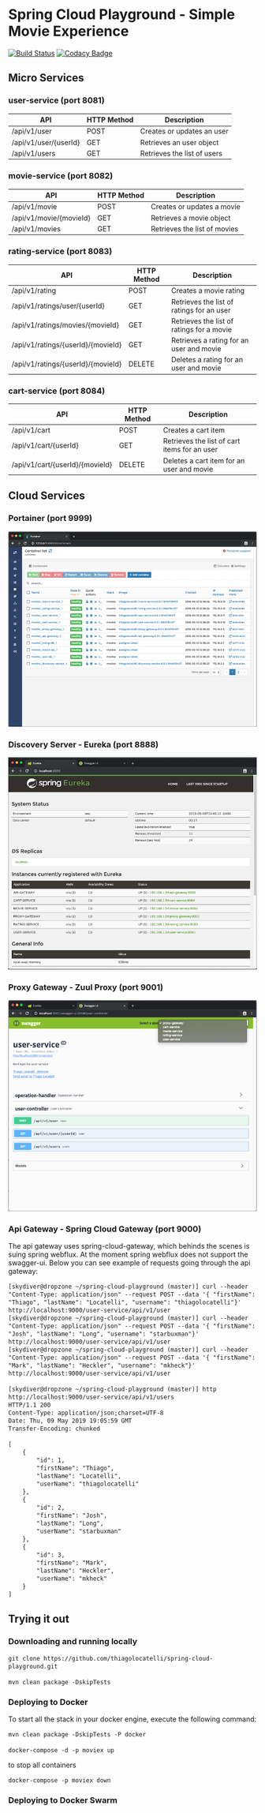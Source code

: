 # Spring Cloud Playground - Simple Movie Experience

[![Build Status](https://travis-ci.org/thiagolocatelli/spring-cloud-playground.svg?branch=master)](https://travis-ci.org/thiagolocatelli/spring-cloud-playground) [![Codacy Badge](https://api.codacy.com/project/badge/Grade/b8bf5d5235f2468b9ab91887fe3dc29f)](https://www.codacy.com/app/thiagolocatelli/spring-cloud-playground?utm_source=github.com&amp;utm_medium=referral&amp;utm_content=thiagolocatelli/spring-cloud-playground&amp;utm_campaign=Badge_Grade)

## Micro Services

### user-service (port 8081)

| API                       | HTTP Method   | Description |
| ------------------------- | ------------- | ----------- |
| /api/v1/user              | POST          | Creates or updates an user |
| /api/v1/user/{userId}     | GET           | Retrieves an user object |
| /api/v1/users             | GET           | Retrieves the list of users |

### movie-service (port 8082)

| API                       | HTTP Method   | Description |
| ------------------------- | ------------- | ----------- |
| /api/v1/movie             | POST          | Creates or updates a movie |
| /api/v1/movie/{movieId}   | GET           | Retrieves a movie object |
| /api/v1/movies            | GET           | Retrieves the list of movies |

### rating-service (port 8083)

| API                                   | HTTP Method   | Description |
| ------------------------------------- | ------------- | ----------- |
| /api/v1/rating                        | POST          | Creates a movie rating |
| /api/v1/ratings/user/{userId}         | GET           | Retrieves the list of ratings for an user |
| /api/v1/ratings/movies/{movieId}      | GET           | Retrieves the list of ratings for a movie |
| /api/v1/ratings/{userId}/{movieId}    | GET           | Retrieves a rating for an user and movie |
| /api/v1/ratings/{userId}/{movieId}    | DELETE        | Deletes a rating for an user and movie |

### cart-service (port 8084)

| API                               | HTTP Method   | Description |
| --------------------------------- | ------------- | ----------- |
| /api/v1/cart                      | POST          | Creates a cart item |
| /api/v1/cart/{userId}             | GET           | Retrieves the list of cart items for an user |
| /api/v1/cart/{userId}/{movieId}   | DELETE        | Deletes a cart item for an user and movie |


## Cloud Services

### Portainer (port 9999)

![Eureka](resources/images/portainer.png)

### Discovery Server - Eureka (port 8888)

![Eureka](resources/images/eureka.png)

### Proxy Gateway - Zuul Proxy (port 9001)

![Zuul Proxy](resources/images/proxy-gateway.png)

### Api Gateway - Spring Cloud Gateway (port 9000)

The api gateway uses spring-cloud-gateway, which behinds the scenes is suing spring webflux. At the moment
spring webflux does not support the swagger-ui. Below you can see example of requests going through the api
gateway:

```
[skydiver@dropzone ~/spring-cloud-playground (master)] curl --header "Content-Type: application/json" --request POST --data '{ "firstName": "Thiago", "lastName": "Locatelli", "username": "thiagolocatelli"}' http://localhost:9000/user-service/api/v1/user
[skydiver@dropzone ~/spring-cloud-playground (master)] curl --header "Content-Type: application/json" --request POST --data '{ "firstName": "Josh", "lastName": "Long", "username": "starbuxman"}' http://localhost:9000/user-service/api/v1/user
[skydiver@dropzone ~/spring-cloud-playground (master)] curl --header "Content-Type: application/json" --request POST --data '{ "firstName": "Mark", "lastName": "Heckler", "username": "mkheck"}' http://localhost:9000/user-service/api/v1/user

[skydiver@dropzone ~/spring-cloud-playground (master)] http http://localhost:9000/user-service/api/v1/users
HTTP/1.1 200
Content-Type: application/json;charset=UTF-8
Date: Thu, 09 May 2019 19:05:59 GMT
Transfer-Encoding: chunked

[
    {
        "id": 1,
        "firstName": "Thiago",
        "lastName": "Locatelli",
        "userName": "thiagolocatelli"
    },
    {
        "id": 2,
        "firstName": "Josh",
        "lastName": "Long",
        "userName": "starbuxman"
    },
    {
        "id": 3,
        "firstName": "Mark",
        "lastName": "Heckler",
        "userName": "mkheck"
    }
]
```

## Trying it out

### Downloading and running locally


```
git clone https://github.com/thiagolocatelli/spring-cloud-playground.git

mvn clean package -DskipTests

```

### Deploying to Docker

To start all the stack in your docker engine, execute the following command:

```
mvn clean package -DskipTests -P docker

docker-compose -d -p moviex up
```

to stop all containers

```
docker-compose -p moviex down
```

### Deploying to Docker Swarm